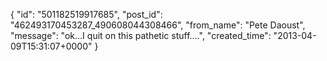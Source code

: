  {
   "id": "501182519917685",
   "post_id": "462493170453287_490608044308466",
   "from_name": "Pete Daoust",
   "message": "ok...I quit on this pathetic stuff....",
   "created_time": "2013-04-09T15:31:07+0000"
 }
